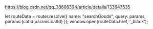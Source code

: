 https://blog.csdn.net/qq_38608304/article/details/133647535


let routeData = router.resolve({
   name: "searchGoods",
   query: params,
   params:{catId:params.catId}
});
window.open(routeData.href, '_blank');